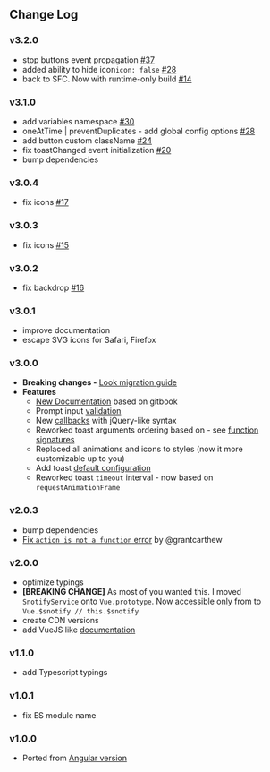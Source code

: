 ## Change Log

### v3.2.0
  - stop buttons event propagation [#37](https://github.com/artemsky/vue-snotify/issues/37)
  - added ability to hide icon`icon: false` [#28](https://github.com/artemsky/vue-snotify/issues/28)
  - back to SFC. Now with runtime-only build [#14](https://github.com/artemsky/vue-snotify/issues/14)

### v3.1.0
  - add variables namespace [#30](https://github.com/artemsky/vue-snotify/issues/30)
  - oneAtTime | preventDuplicates - add global config options [#28](https://github.com/artemsky/vue-snotify/issues/28)
  - add button custom className [#24](https://github.com/artemsky/vue-snotify/issues/24)
  - fix toastChanged event initialization [#20](https://github.com/artemsky/vue-snotify/issues/20)
  - bump dependencies

### v3.0.4
  - fix icons [#17](https://github.com/artemsky/vue-snotify/issues/15)
### v3.0.3
  - fix icons [#15](https://github.com/artemsky/vue-snotify/issues/15)
### v3.0.2
  - fix backdrop [#16](https://github.com/artemsky/vue-snotify/issues/16)
### v3.0.1
  - improve documentation
  - escape SVG icons for Safari, Firefox
### v3.0.0
- **Breaking changes -** [Look migration guide](https://artemsky.github.io/vue-snotify/documentation/essentials/upgrade.html)
- **Features**
  - [New Documentation](https://artemsky.github.io/vue-snotify/documentation) based on gitbook
  - Prompt input [validation](https://artemsky.github.io/vue-snotify/documentation/essentials/examples.html#prompt--validation)
  - New [callbacks](https://artemsky.github.io/vue-snotify/documentation/api/callbacks.html) with jQuery-like syntax
  - Reworked toast arguments ordering based on - see [function signatures](https://artemsky.github.io/vue-snotify/documentation/api/snotify.html)
  - Replaced all animations and icons to styles (now it more customizable up to you)
  - Add toast [default configuration](https://artemsky.github.io/vue-snotify/documentation/api/options.html)
  - Reworked toast `timeout` interval - now based on `requestAnimationFrame`

### v2.0.3
  - bump dependencies
  - [Fix `action is not a function` error](https://github.com/artemsky/vue-snotify/pull/3) by @grantcarthew

### v2.0.0
  - optimize typings
  - **[BREAKING CHANGE]** As most of you wanted this. I moved `SnotifyService` onto `Vue.prototype`. Now accessible only from to `Vue.$snotify // this.$snotify`
  - create CDN versions
  - add VueJS like [documentation](https://artemsky.github.io/vue-snotify/documentation)
### v1.1.0
  - add Typescript typings
  
### v1.0.1
  - fix ES module name

### v1.0.0
  - Ported from [Angular version](https://github.com/artemsky/ng-snotify/)
